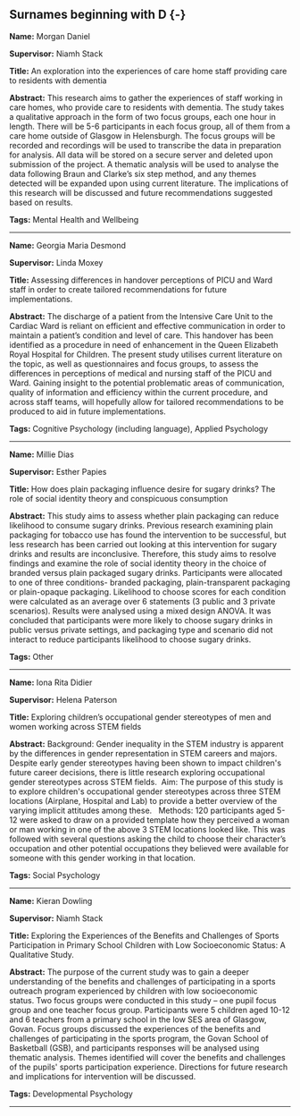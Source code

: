



## Surnames beginning with D {-}

**Name:** Morgan Daniel

**Supervisor:** Niamh Stack

**Title:** An exploration into the experiences of care home staff providing care to residents with dementia

**Abstract:** This research aims to gather the experiences of staff working in care homes, who provide care to residents with dementia. The study takes a qualitative approach in the form of two focus groups, each one hour in length. There will be 5-6 participants in each focus group, all of them from a care home outside of Glasgow in Helensburgh. The focus groups will be recorded and recordings will be used to transcribe the data in preparation for analysis. All data will be stored on a secure server and deleted upon submission of the project. A thematic analysis will be used to analyse the data following Braun and Clarke’s six step method, and any themes detected will be expanded upon using current literature. The implications of this research will be discussed and future recommendations suggested based on results.

**Tags:** Mental Health and Wellbeing   

---



**Name:** Georgia Maria Desmond

**Supervisor:** Linda Moxey

**Title:** Assessing differences in handover perceptions of PICU and Ward staff in order to create tailored recommendations for future implementations.

**Abstract:** The discharge of a patient from the Intensive Care Unit to the Cardiac Ward is reliant on efficient and effective communication in order to maintain a patient’s condition and level of care. This handover has been identified as a procedure in need of enhancement in the Queen Elizabeth Royal Hospital for Children. The present study utilises current literature on the topic, as well as questionnaires and focus groups, to assess the differences in perceptions of medical and nursing staff of the PICU and Ward. Gaining insight to the potential problematic areas of communication, quality of information and efficiency within the current procedure, and across staff teams, will hopefully allow for tailored recommendations to be produced to aid in future implementations.  

**Tags:** Cognitive Psychology (including language),  Applied Psychology  

---



**Name:** Millie Dias

**Supervisor:** Esther Papies

**Title:** How does plain packaging influence desire for sugary drinks? The role of social identity theory and conspicuous consumption

**Abstract:** This study aims to assess whether plain packaging can reduce likelihood to consume sugary drinks. Previous research examining plain packaging for tobacco use has found the intervention to be successful, but less research has been carried out looking at this intervention for sugary drinks and results are inconclusive. Therefore, this study aims to resolve findings and examine the role of social identity theory in the choice of branded versus plain packaged sugary drinks. Participants were allocated to one of three conditions- branded packaging, plain-transparent packaging or plain-opaque packaging. Likelihood to choose scores for each condition were calculated as an average over 6 statements (3 public and 3 private scenarios). Results were analysed using a mixed design ANOVA. It was concluded that participants were more likely to choose sugary drinks in public versus private settings, and packaging type and scenario did not interact to reduce participants likelihood to choose sugary drinks.

**Tags:** Other   

---



**Name:** Iona Rita Didier

**Supervisor:** Helena Paterson

**Title:** Exploring children’s occupational gender stereotypes of men and women working across STEM fields

**Abstract:** Background: Gender inequality in the STEM industry is apparent by the differences in gender representation in STEM careers and majors. Despite early gender stereotypes having been shown to impact children's future career decisions, there is little research exploring occupational gender stereotypes across STEM fields.  Aim: The purpose of this study is to explore children's occupational gender stereotypes across three STEM locations (Airplane, Hospital and Lab) to provide a better overview of the varying implicit attitudes among these.   Methods: 120 participants aged 5-12 were asked to draw on a provided template how they perceived a woman or man working in one of the above 3 STEM locations looked like. This was followed with several questions asking the child to choose their character’s occupation and other potential occupations they believed were available for someone with this gender working in that location. 

**Tags:** Social Psychology   

---



**Name:** Kieran Dowling

**Supervisor:** Niamh Stack

**Title:** Exploring the Experiences of the Benefits and Challenges of Sports Participation in Primary School Children with Low Socioeconomic Status: A Qualitative Study.

**Abstract:** The purpose of the current study was to gain a deeper understanding of the benefits and challenges of participating in a sports outreach program experienced by children with low socioeconomic status. Two focus groups were conducted in this study – one pupil focus group and one teacher focus group. Participants were 5 children aged 10-12 and 6 teachers from a primary school in the low SES area of Glasgow, Govan. Focus groups discussed the experiences of the benefits and challenges of participating in the sports program, the Govan School of Basketball (GSB), and participants responses will be analysed using thematic analysis. Themes identified will cover the benefits and challenges of the pupils' sports participation experience. Directions for future research and implications for intervention will be discussed. 

**Tags:** Developmental Psychology   

---
